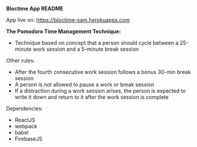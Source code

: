 **Bloctime App README**

App live on: https://bloctime-sam.herokuapps.com

**The Pomodoro Time Management Technique:**

- Technique based on concept that a person should cycle between a 25-minute work session and a 5-minute break session

Other rules:
* After the fourth consecutive work session follows a bonus 30-min break session
* A person is not allowed to pause a work or break session
* If a distraction during a work session arises, the person is expected to write it down and return to it after the work session is complete

Dependencies: 
* ReactJS
* webpack
* babel
* FirebaseJS